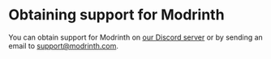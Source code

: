 # Obtaining support for Modrinth

You can obtain support for Modrinth on [our Discord server](https://discord.gg/EUHuJHt) or by sending an email to [support@modrinth.com](mailto:support@modrinth.com).
